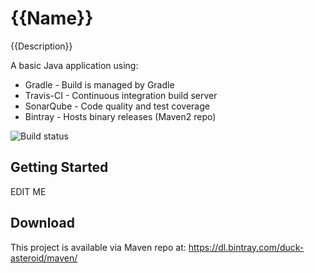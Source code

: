 {{Name}}
===========
{{Description}}

A basic Java application using:
 * Gradle - Build is managed by Gradle
 * Travis-CI - Continuous integration build server
 * SonarQube - Code quality and test coverage
 * Bintray - Hosts binary releases (Maven2 repo)

![Build status](https://travis-ci.org/duckAsteroid/basic-template.svg?branch=master)

Getting Started
---------------

EDIT ME

Download
-----------
This project is available via Maven repo at: https://dl.bintray.com/duck-asteroid/maven/

